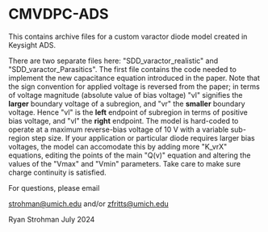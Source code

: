 # CMVDPC-ADS
This contains archive files for a custom varactor diode model created in Keysight ADS.

There are two separate files here: "SDD_varactor_realistic" and "SDD_varactor_Parasitics".
The first file contains the code needed to implement the new capacitance equation introduced in the paper. Note that the sign convention for applied voltage is reversed from the paper; in
terms of voltage magnitude (absolute value of bias voltage) "vl" signifies the **larger** boundary voltage of a subregion, and "vr" the **smaller** boundary voltage. Hence "vl" is the 
**left** endpoint of subregion in terms of positive bias voltage, and "vl" the **right** endpoint. 
The model is hard-coded to operate at a maximum reverse-bias voltage of 10 V with a variable sub-region step size. If your application or particular diode requires larger bias voltages,
the model can accomodate this by adding more "K_vrX" equations, editing the points of the main "Q(v)" equation and altering the values of the "Vmax" and "Vmin" parameters. Take care to make 
sure charge continuity is satisfied.

For questions, please email

strohman@umich.edu  and/or
zfritts@umich.edu

Ryan Strohman 
July 2024

